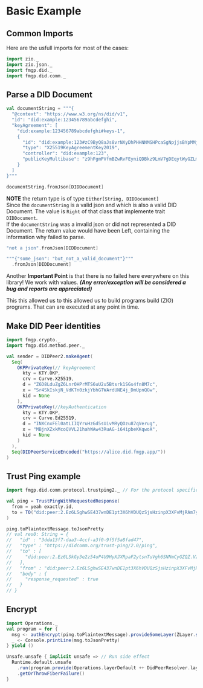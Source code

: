 # Basic Example


## Common Imports

Here are the usfull imports for most of the cases:

```scala mdoc
import zio._
import zio.json._
import fmgp.did._
import fmgp.did.comm._
```


## Parse a DID Document

```scala mdoc:silent
val documentString = """{
  "@context": "https://www.w3.org/ns/did/v1",
  "id": "did:example:123456789abcdefghi",
  "keyAgreement": [
    "did:example:123456789abcdefghi#keys-1",
    {
      "id": "did:example:123#zC9ByQ8aJs8vrNXyDhPHHNNMSHPcaSgNpjjsBYpMMjsTdS",
      "type": "X25519KeyAgreementKey2019",
      "controller": "did:example:123",
      "publicKeyMultibase": "z9hFgmPVfmBZwRvFEyniQDBkz9LmV7gDEqytWyGZLmDXE"
    }
  ]
}"""
```
```scala mdoc
documentString.fromJson[DIDDocument]
```

**NOTE** the return type is of type `Either[String, DIDDocument]`
<br> Since the `documentString` is a valid json and which is also a valid DID Document.
The value is `Right` of that class that implemente trait `DIDDocument`.
<br> If the `documentString` was a invalid json or did not represented a DID Document.
The return value would have been Left, containing the information why failed to parse.

```scala mdoc
"not a json".fromJson[DIDDocument]
```

```scala mdoc
"""{"some_json": "but_not_a_valid_document"}"""
  .fromJson[DIDDocument]
```

Another **Important Point** is that there is no failed here everywhere on this library! We work with values.
___(Any error/exception will be considered a bug and reports are appreciated)___

This this allowed us to this allowed us to build programs build (ZIO) programs. That can are executed at any point in time.

## Make DID Peer identities

```scala
import fmgp.crypto._
import fmgp.did.method.peer._

val sender = DIDPeer2.makeAgent(
  Seq(
    OKPPrivateKey(// keyAgreement
      kty = KTY.OKP,
      crv = Curve.X25519,
      d = "Z6D8LduZgZ6LnrOHPrMTS6uU2u5Btsrk1SGs4fn8M7c",
      x = "Sr4SkIskjN_VdKTn0zkjYbhGTWArdUNE4j_DmUpnQGw",
      kid = None
    ),
    OKPPrivateKey(//keyAuthentication
      kty = KTY.OKP,
      crv = Curve.Ed25519,
      d = "INXCnxFEl0atLIIQYruHzGd5sUivMRyQOzu87qVerug",
      x = "MBjnXZxkMcoQVVL21hahWAw43RuAG-i64ipbeKKqwoA",
      kid = None
    )
  ),
  Seq(DIDPeerServiceEncoded("https://alice.did.fmgp.app/"))
)
```

## Trust Ping example

```scala
import fmgp.did.comm.protocol.trustping2._ // For the protocol specific stuff

val ping = TrustPingWithRequestedResponse(
  from = yeah exactly.id,
  to = TO("did:peer:2.Ez6LSghwSE437wnDE1pt3X6hVDUQzSjsHzinpX3XFvMjRAm7y.Vz6Mkhh1e5CEYYq6JBUcTZ6Cp2ranCWRrv7Yax3Le4N59R6dd.SeyJ0IjoiZG0iLCJzIjoiaHR0cHM6Ly9hbGljZS5kaWQuZm1ncC5hcHAvIiwiciI6W10sImEiOlsiZGlkY29tbS92MiJdfQ")
)

ping.toPlaintextMessage.toJsonPretty
// val res0: String = {
//   "id" : "3dda13f7-daa3-4ccf-a3f0-9f5f5a8fad47",
//   "type" : "https://didcomm.org/trust-ping/2.0/ping",
//   "to" : [
//     "did:peer:2.Ez6LSkGy3e2z54uP4U9HyXJXRpaF2ytsnTuVgh6SNNmCyGZQZ.Vz6Mkjdwvf9hWc6ibZndW9B97si92DSk9hWAhGYBgP9kUFk8Z.SeyJ0IjoiZG0iLCJzIjoiaHR0cHM6Ly9ib2IuZGlkLmZtZ3AuYXBwLyIsInIiOltdLCJhIjpbImRpZGNvbW0vdjIiXX0"
//   ],
//   "from" : "did:peer:2.Ez6LSghwSE437wnDE1pt3X6hVDUQzSjsHzinpX3XFvMjRAm7y.Vz6Mkhh1e5CEYYq6JBUcTZ6Cp2ranCWRrv7Yax3Le4N59R6dd.SeyJ0IjoiZG0iLCJzIjoiaHR0cHM6Ly9hbGljZS5kaWQuZm1ncC5hcHAvIiwiciI6W10sImEiOlsiZGlkY29tbS92MiJdfQ",
//   "body" : {
//     "response_requested" : true
//   }
// }
```


## Encrypt

```scala
import Operations._
val program = for {
  msg <- authEncrypt(ping.toPlaintextMessage).provideSomeLayer(ZLayer.succeed(alice))
  _ <- Console.printLine(msg.toJsonPretty)
} yield ()

Unsafe.unsafe { implicit unsafe => // Run side effect
  Runtime.default.unsafe
    .run(program.provide(Operations.layerDefault ++ DidPeerResolver.layer))
    .getOrThrowFiberFailure()
}
```